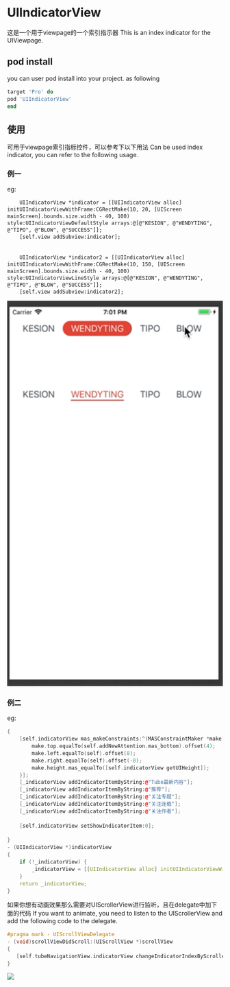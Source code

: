 # UIIndicatorView
这是一个用于viewpage的一个索引指示器
This is an index indicator for the UIViewpage.
## pod install
you can user pod install into your project. as following
``` ruby
target 'Pro' do
pod 'UIIndicatorView'
end

```



## 使用
可用于viewpage索引指标控件，可以参考下以下用法
Can be used index indicator, you can refer to the following usage.
 ### 例一
 eg:
``` oc
    UIIndicatorView *indicator = [[UIIndicatorView alloc] initUIIndicatorViewWithFrame:CGRectMake(10, 20, [UIScreen mainScreen].bounds.size.width - 40, 100) style:UIIndicatorViewDefaultStyle arrays:@[@"KESION", @"WENDYTING", @"TIPO", @"BLOW", @"SUCCESS"]];
    [self.view addSubview:indicator];
    
    
    UIIndicatorView *indicator2 = [[UIIndicatorView alloc] initUIIndicatorViewWithFrame:CGRectMake(10, 150, [UIScreen mainScreen].bounds.size.width - 40, 100) style:UIIndicatorViewLineStyle arrays:@[@"KESION", @"WENDYTING", @"TIPO", @"BLOW", @"SUCCESS"]];
    [self.view addSubview:indicator2];
```

![](https://github.com/Kesion-X/UIIndicatorView/blob/master/IMG_3443.GIF)


### 例二
eg:
``` cpp
{
    [self.indicatorView mas_makeConstraints:^(MASConstraintMaker *make) {
        make.top.equalTo(self.addNewAttention.mas_bottom).offset(4);
        make.left.equalTo(self).offset(8);
        make.right.equalTo(self).offset(-8);
        make.height.mas_equalTo([self.indicatorView getUIHeight]);
    }];
    [_indicatorView addIndicatorItemByString:@"Tube最新内容"];
    [_indicatorView addIndicatorItemByString:@"推荐"];
    [_indicatorView addIndicatorItemByString:@"关注专题"];
    [_indicatorView addIndicatorItemByString:@"关注连载"];
    [_indicatorView addIndicatorItemByString:@"关注作者"];

    [self.indicatorView setShowIndicatorItem:0];

}
- (UIIndicatorView *)indicatorView
{
    if (!_indicatorView) {
        _indicatorView = [[UIIndicatorView alloc] initUIIndicatorViewWithIndicatorColor:kTUBEBOOK_THEME_NORMAL_COLOR font:Font(12)];
    }
    return _indicatorView;
}
```
如果你想有动画效果那么需要对UIScrollerView进行监听，且在delegate中加下面的代码
If you want to animate, you need to listen to the UIScrollerView and add the following code to the delegate.
``` cpp
#pragma mark - UIScrollViewDelegate
- (void)scrollViewDidScroll:(UIScrollView *)scrollView
{
   [self.tubeNavigationView.indicatorView changeIndicatorIndexByScrollerView:scrollView];
}
```
![](https://github.com/Kesion-X/UIIndicatorView/blob/master/image2.gif)


